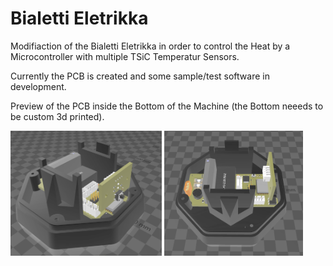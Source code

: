 # Bialetti Eletrikka

Modifiaction of the Bialetti Eletrikka in order to control the Heat by a Microcontroller with multiple TSiC Temperatur Sensors.

Currently the PCB is created and some sample/test software in development.

Preview of the PCB inside the Bottom of the Machine (the Bottom neeeds to be custom 3d printed).

<img src="https://github.com/Nailik/bialetti_eletrikka/blob/master/pcb/Screenshot1.PNG" height="200"> <img src="https://github.com/Nailik/bialetti_eletrikka/blob/master/pcb/Screenshot2.PNG" height="200">
